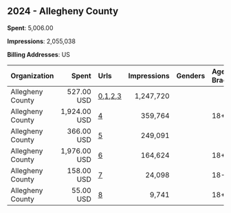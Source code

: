 ## 2024 - Allegheny County 
**Spent**: 5,006.00

**Impressions**: 2,055,038

**Billing Addresses**: US

|Organization|Spent|Urls|Impressions|Genders|Age Brackets|Country Codes|
|:---|---:|:---|---:|:---|:---|:---|
|Allegheny County|527.00 USD|[0](https://www.snap.com/political-ads/asset/7f4243d83a4fc674c4ba5cfc3de40d6fef170b9183e45a1948dfdf7b07a32fbe?mediaType=mp4),[1](https://www.snap.com/political-ads/asset/dc54dbe04f49419ef4348e81de257220ccb025ca14069b362c66e5cb684bb11b?mediaType=mp4),[2](https://www.snap.com/political-ads/asset/7fd59385747de4ad0b7c585431425880be5fea72808d395e252c2c949bbe3a28?mediaType=mp4),[3](https://www.snap.com/political-ads/asset/2a3cc666887716623f30b970276f3f01d171795caaea9b88944caca94114f3b9?mediaType=mp4)|1,247,720|||united states|
|Allegheny County|1,924.00 USD|[4](https://www.snap.com/political-ads/asset/5413d44809b7649dfa483da9251801f9f46528ee1dabc0e7e3efe1c6140cc631?mediaType=png)|359,764||18+|united states|
|Allegheny County|366.00 USD|[5](https://www.snap.com/political-ads/asset/f3a9d065cb6ef9a679f9db584b398b57f2db688af8bb3eb635ebc1110d469e7e?mediaType=mp4)|249,091|||united states|
|Allegheny County|1,976.00 USD|[6](https://www.snap.com/political-ads/asset/d5af0d58569afefb64a5f07a8d36959a0544256eec9a2eeeddfde6f430a75afe?mediaType=mp4)|164,624||18+|united states|
|Allegheny County|158.00 USD|[7](https://www.snap.com/political-ads/asset/3cb822decc8f3ca816be276d00e315f5ccec06b2797db6ce83677fd6172c010c?mediaType=mp4)|24,098||18-|united states|
|Allegheny County|55.00 USD|[8](https://www.snap.com/political-ads/asset/dbee3c35e35244437af76a6f06facdc0240947de63fb15810614f332dc328dc3?mediaType=png)|9,741||18+|united states|
